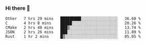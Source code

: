 ### Hi there 👋

<!--
**WShiBin/WShiBin** is a ✨ _special_ ✨ repository because its `README.md` (this file) appears on your GitHub profile.

Here are some ideas to get you started:

- 🔭 I’m currently working on ...
- 🌱 I’m currently learning ...
- 👯 I’m looking to collaborate on ...
- 🤔 I’m looking for help with ...
- 💬 Ask me about ...
- 📫 How to reach me: ...
- 😄 Pronouns: ...
- ⚡ Fun fact: ...
-->

<!--START_SECTION:waka-->
```text
Other   7 hrs 29 mins   █████████░░░░░░░░░░░░░░░░   36.60 % 
C       4 hrs 8 mins    █████░░░░░░░░░░░░░░░░░░░░   20.26 % 
CMake   2 hrs 48 mins   ███▒░░░░░░░░░░░░░░░░░░░░░   13.74 % 
JSON    2 hrs 26 mins   ███░░░░░░░░░░░░░░░░░░░░░░   11.89 % 
Rust    1 hr 2 mins     █▒░░░░░░░░░░░░░░░░░░░░░░░   05.05 % 
```
<!--END_SECTION:waka-->
